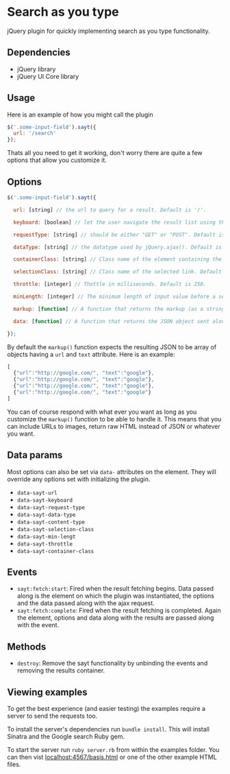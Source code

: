 # Search as you type

jQuery plugin for quickly implementing search as you type functionality.

## Dependencies

- jQuery library
- jQuery UI Core library

## Usage

Here is an example of how you might call the plugin

```javascript
$('.some-input-field').sayt({
  url: '/search'
});
```

Thats all you need to get it working, don't worry there are quite a few options that allow you customize it.

## Options

```javascript
$('.some-input-field').sayt({

  url: [string] // the url to query for a result. Default is '/'.

  keyboard: [boolean] // let the user navigate the result list using the keyboard. Default is false.

  requestType: [string] // should be either "GET" or "POST". Default is "GET".

  dataType: [string] // the datatype used by jQuery.ajax(). Default is "json".

  containerClass: [string] // Class name of the element containing the results. If nothing is set then a div after the input with a `.ajax-results` class will be created.

  selectionClass: [string] // Class name of the selected link. Default is 'selection'.

  throttle: [integer] // Thottle in milliseconds. Default is 250.

  minLength: [integer] // The minimum length of input value before a search is made. Default is 3.

  markup: [function] // A function that returns the markup (as a string) of the search results. This function gets called with one argument, the json result after making the ajax request. Default is an unordered list with links.

  data: [function] // A function that returns the JSON object sent along with the request. It gets the element passed as argument. Default is { query: <input value> }

});
```

By default the `markup()` function expects the resulting JSON to be array of objects having a `url` and `text` attribute. Here is an example:

```javascript
[
  {"url":"http://google.com/", "text":"google"},
  {"url":"http://google.com/", "text":"google"},
  {"url":"http://google.com/", "text":"google"},
  {"url":"http://google.com/", "text":"google"}
]
```

You can of course respond with what ever you want as long as you customize the `markup()` function to be able to handle it. This means that you can include URLs to images, return raw HTML instead of JSON or whatever you want.

## Data params

Most options can also be set via `data-` attributes on the element. They will override any options set with initializing the plugin.

- `data-sayt-url`
- `data-sayt-keyboard`
- `data-sayt-request-type`
- `data-sayt-data-type`
- `data-sayt-content-type`
- `data-sayt-selection-class`
- `data-sayt-min-lengt`
- `data-sayt-throttle`
- `data-sayt-container-class`

## Events

- `sayt:fetch:start`: Fired when the result fetching begins. Data passed along is the element on which the plugin was instantiated, the options and the data passed along with the ajax request.
- `sayt:fetch:complete`: Fired when the result fetching is completed. Again the element, options and data along with the results are passed along with the event.

## Methods

- `destroy`: Remove the sayt functionality by unbinding the events and removing the results container.

## Viewing examples

To get the best experience (and easier testing) the examples require a server to send the requests too.

To install the server's dependencies run `bundle install`. This will install Sinatra and the Google search Ruby gem.

To start the server run `ruby server.rb` from within the examples folder. You can then vist [localhost:4567/basis.html](localhost:4567/basis.html) or one of the other example HTML files.
